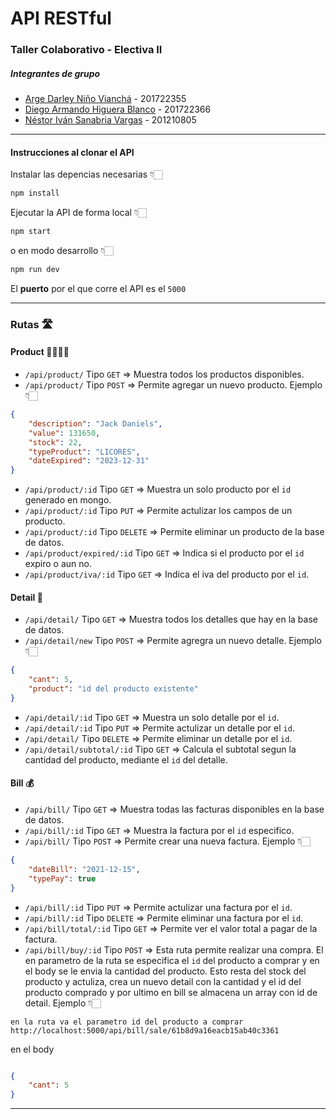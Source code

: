 # API RESTful 
### Taller Colaborativo - Electiva II

##### Integrantes de grupo
- [Arge Darley Niño Vianchá](https://github.com/ArgeNH) - 201722355
- [Diego Armando Higuera Blanco](https://github.com/D13G05) - 201722366
- [Néstor Iván Sanabria Vargas](https://github.com/sanabrianestor20) - 201210805
---
#### Instrucciones al clonar el API
Instalar las depencias necesarias 👇🏻
```bash
npm install
```
Ejecutar la API de forma local 👇🏻
```bash
npm start
```
o en modo desarrollo 👇🏻
```bash
npm run dev
```
El **puerto** por el que corre el API es el `5000`

---
### Rutas 🛣️
#### Product 🥃🍊🍦🍔
- `/api/product/` Tipo `GET` => Muestra todos los productos disponibles.
- `/api/product/` Tipo `POST` => Permite agregar un nuevo producto. Ejemplo 👇🏻
```json
{
    "description": "Jack Daniels",
    "value": 131650,
    "stock": 22,
    "typeProduct": "LICORES",
    "dateExpired": "2023-12-31"
}
```
- `/api/product/:id` Tipo `GET` => Muestra un solo producto por el `id` generado en mongo.
- `/api/product/:id` Tipo `PUT` => Permite actulizar los campos de un producto.
-  `/api/product/:id` Tipo `DELETE` => Permite eliminar un producto de la base de datos.
- `/api/product/expired/:id` Tipo `GET` => Indica si el producto por el `id` expiro o aun no.
- `/api/product/iva/:id` Tipo `GET` => Indica el iva del producto por el `id`. 

#### Detail 📑
- `/api/detail/` Tipo `GET` => Muestra todos los detalles que hay en la base de datos.
- `/api/detail/new` Tipo `POST` => Permite agregra un nuevo detalle. Ejemplo 👇🏻
```json
{
    "cant": 5,
    "product": "id del producto existente"
}
```
- `/api/detail/:id` Tipo `GET` => Muestra un solo detalle por el `id`.
- `/api/detail/:id` Tipo `PUT` => Permite actulizar un detalle por el `id`.
- `/api/detail/` Tipo `DELETE` => Permite eliminar un detalle por el `id`.
- `/api/detail/subtotal/:id` Tipo `GET` => Calcula el subtotal segun la cantidad del producto, mediante el `id` del detalle.

#### Bill 💰
- `/api/bill/` Tipo `GET` => Muestra todas las facturas disponibles en la base de datos.
- `/api/bill/:id` Tipo `GET` => Muestra la factura por el `id` especifico.
- `/api/bill/` Tipo `POST` => Permite crear una nueva factura. Ejemplo 👇🏻
```json
{
    "dateBill": "2021-12-15",
    "typePay": true
}
```
- `/api/bill/:id` Tipo `PUT` => Permite actulizar una factura por el `id`.
- `/api/bill/:id` Tipo `DELETE` => Permite eliminar una factura por el `id`.
- `/api/bill/total/:id` Tipo `GET` => Permite ver el valor total a pagar de la factura.
- `/api/bill/buy/:id` Tipo `POST` => Esta ruta permite realizar una compra. El en parametro de la ruta se especifica el `id` del producto a comprar y en el body se le envia la cantidad del producto. Esto resta del stock del producto y actuliza, crea un nuevo detail con la cantidad y el id del producto comprado y por ultimo en bill se almacena un array con id de detail.
Ejemplo 👇🏻
```http
en la ruta va el parametro id del producto a comprar
http://localhost:5000/api/bill/sale/61b8d9a16eacb15ab40c3361
```
en el body
```json

{
    "cant": 5
}
```
--- 
